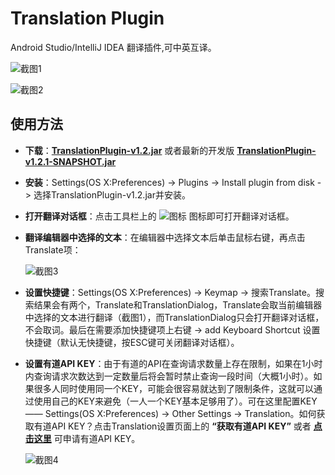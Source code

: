 # **Translation Plugin**

Android Studio/IntelliJ IDEA 翻译插件,可中英互译。


![截图1](https://raw.githubusercontent.com/YiiGuxing/TranslationPlugin/master/images/0.png)

![截图2](https://raw.githubusercontent.com/YiiGuxing/TranslationPlugin/master/images/1.png)


## 使用方法

- **下载**：[**TranslationPlugin-v1.2.jar**](https://github.com/YiiGuxing/TranslationPlugin/releases/download/v1.2/TranslationPlugin-v1.2.jar) 或者最新的开发版 [**TranslationPlugin-v1.2.1-SNAPSHOT.jar**](https://raw.githubusercontent.com/YiiGuxing/TranslationPlugin/master/TranslationPlugin-v1.2.1-SNAPSHOT.jar)

- **安装**：Settings(OS X:Preferences) -> Plugins -> Install plugin from disk -> 选择TranslationPlugin-v1.2.jar并安装。

- **打开翻译对话框**：点击工具栏上的 ![图标](https://raw.githubusercontent.com/YiiGuxing/TranslationPlugin/master/images/2.png) 图标即可打开翻译对话框。

- **翻译编辑器中选择的文本**：在编辑器中选择文本后单击鼠标右键，再点击Translate项：

  ![截图3](https://raw.githubusercontent.com/YiiGuxing/TranslationPlugin/master/images/3.png)


- **设置快捷键**：Settings(OS X:Preferences) -> Keymap -> 搜索Translate。搜索结果会有两个，Translate和TranslationDialog，Translate会取当前编辑器中选择的文本进行翻译（截图1），而TranslationDialog只会打开翻译对话框，不会取词。最后在需要添加快捷键项上右键 -> add Keyboard Shortcut 设置快捷键（默认无快捷键，按ESC键可关闭翻译对话框）。
- **设置有道API KEY**：由于有道的API在查询请求数量上存在限制，如果在1小时内查询请求次数达到一定数量后将会暂时禁止查询一段时间（大概1小时）。如果很多人同时使用同一个KEY，可能会很容易就达到了限制条件，这就可以通过使用自己的KEY来避免（一人一个KEY基本足够用了）。可在这里配置KEY —— Settings(OS X:Preferences) -> Other Settings -> Translation。如何获取有道API KEY？点击Translation设置页面上的 **“获取有道API KEY”** 或者 [**点击这里**](http://fanyi.youdao.com/openapi?path=data-mode) 可申请有道API KEY。

  ![截图4](https://raw.githubusercontent.com/YiiGuxing/TranslationPlugin/master/images/4.png)
